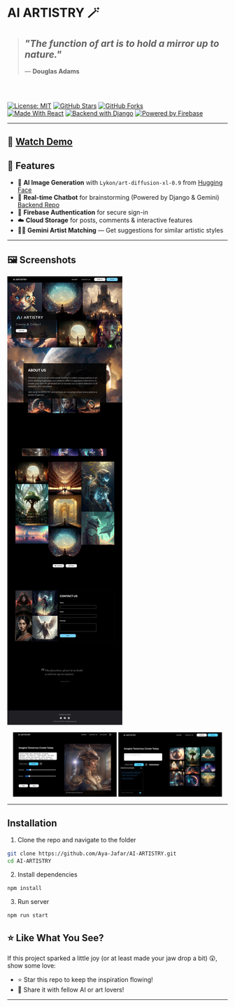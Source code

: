 # AI ARTISTRY 🪄

> ## _"The function of art is to hold a mirror up to nature."_
>
> — **Douglas Adams**

<br>
<br>

[![License: MIT](https://img.shields.io/badge/License-MIT-blue?style=for-the-badge)](https://opensource.org/licenses/MIT)
[![GitHub Stars](https://img.shields.io/github/stars/Aya-Jafar/AI-ARTISTRY?style=for-the-badge)](https://github.com/Aya-Jafar/AI-ARTISTRY/stargazers)
[![GitHub Forks](https://img.shields.io/github/forks/Aya-Jafar/AI-ARTISTRY?style=for-the-badge)](https://github.com/Aya-Jafar/AI-ARTISTRY/network/members)  
[![Made With React](https://img.shields.io/badge/Made%20with-React-61DAFB?logo=react&logoColor=white&style=for-the-badge)](https://reactjs.org/)
[![Backend with Django](https://img.shields.io/badge/Backend-Django-092E20?logo=django&logoColor=white&style=for-the-badge)](https://github.com/Aya-Jafar/Gemini-API)
[![Powered by Firebase](https://img.shields.io/badge/Powered%20by-Firebase-FFCA28?logo=firebase&logoColor=white&style=for-the-badge)](https://firebase.google.com/)

---

## 🎥 **[Watch Demo](https://youtu.be/S6q8nif6SgM?si=dwtFJwTAmQo5aWCl)**

## 🧠 Features

- 🎨 **AI Image Generation** with `Lykon/art-diffusion-xl-0.9` from [Hugging Face](https://huggingface.co/)
- 🤖 **Real-time Chatbot** for brainstorming (Powered by Django & Gemini)  
  [Backend Repo](https://github.com/Aya-Jafar/Gemini-API)
- 🔐 **Firebase Authentication** for secure sign-in
- ☁️ **Cloud Storage** for posts, comments & interactive features
- 🧑‍💻 **Gemini Artist Matching** — Get suggestions for similar artistic styles

---

## 🖼️ Screenshots

![Generated Art](https://github.com/Aya-Jafar/AI-ARTISTRY/blob/main/result.jpg)

<div align="center">
  <img src="/imagin.jpg" width="47%" />
  <img src="/with-chatbot.jpg" width="47%" />
</div>

---

## Installation

1. Clone the repo and navigate to the folder

```bash
git clone https://github.com/Aya-Jafar/AI-ARTISTRY.git
cd AI-ARTISTRY
```

2. Install dependencies

```bash
npm install
```

3. Run server

```bash
npm run start
```

## ⭐ Like What You See?

If this project sparked a little joy (or at least made your jaw drop a bit) 😲, show some love:

- ⭐ Star this repo to keep the inspiration flowing!
- 💌 Share it with fellow AI or art lovers!

---
